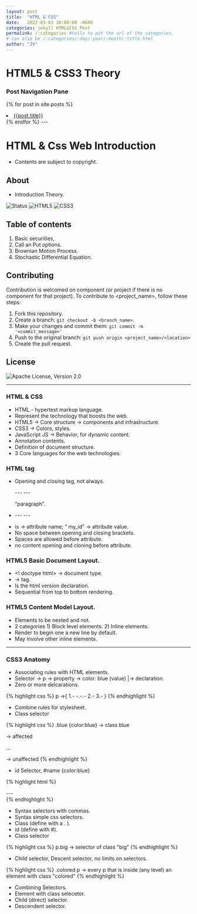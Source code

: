 ```yaml
---
layout: post
title:  "HTML & CSS"
date:   2022-03-03 10:00:00 -0600
categories: jekyll HTML&CSS Post
permalink: /:categories #tells to put the url of the categories.
# can also be /:categories/:day/:year/:month/:title.html
author: "JV"
---
```


# HTML5 & CSS3 Theory

<!--this block make a for loop for the hyperlinks of the posts in the static site. Also added the if statment that highlights in color orange the link of the post you are on-->
### Post Navigation Pane
{% for post in site.posts %}
<li> <a style="{% if page.url == post.url %} color:#CE534D;{% endif%}" href="{{ post.url }}"> {{post.title}}</a> </li>
{% endfor %}  
---

# HTML & Css Web Introduction 
* Contents are subject to copyright.

## About  
* Introduction Theory.

![Status](https://img.shields.io/badge/Status-Active-green) 
![HTML5](https://img.shields.io/static/v1?label=&message=HTML5&color=orange&style=flat&logo=HTML5&logoColor=orange&logoWidth=30&labelColor=black)
![CSS3](https://img.shields.io/static/v1?label=&message=CSS3&color=blue&style=flat&logo=CSS3&logoColor=blue&logoWidth=30&labelColor=white)


## Table of contents
1. Basic securities,
2. Call an Put options.
3. Brownian Motion Process. 
4. Stochastic Differential Equation.


## Contributing  <Reporting issues>
  <!--- If your README is long or you have some specific process or steps you want contributors to follow, consider creating a separate CONTRIBUTING.md file--->
Contribution is welcomed on component (or project if there is no component for that project).
To contribute to <project_name>, follow these steps:

1. Fork this repository.
2. Create a branch: `git checkout -b <branch_name>`.
3. Make your changes and commit them: `git commit -m '<commit_message>'`
4. Push to the original branch: `git push origin <project_name>/<location>`
5. Create the pull request.

## License
![Apache License, Version 2.0](https://img.shields.io/hexpm/l/plug?color=orange&label=License&style=flat-square)

---

### HTML & CSS

* HTML.- hypertext markup language.
* Represent the technology that boosts the web.
* HTML5 -> Core structure -> components and infrastructure.
* CSS3 -> Colors, styles.
* JavaScript JS -> Behavior, for dynamic content.
* Annotation contents.
* Definition of document structure.
* 3 Core languages for the web technologies.


### HTML tag
* Opening and closing tag, not always. <p> --- --- </p> “paragraph”.
* <p id= “my_id”> --- --- </p>
*  is ->  attribute name;  “ my_id” -> attribute value.
* No space between opening and closing brackets.
* Spaces are allowed before attribute.
* no content opening and cloning before attribute.

### HTML5 Basic Document Layout.
* <! doctype html> -> document type.
* <html> </html> -> tag.
* Is the html version declaration.
* Sequential from top to bottom rendering.

### HTML5 Content Model Layout.
* Elements to be nested and not.
* 2 categories 1) Block level elements. 2) Inline elements.
* Render to begin one a new line by default.
* May involve other inline elements.

---

### CSS3 Anatomy
* Associating rules with HTML elements.
* Selector -> p -> property
	            -> color: blue (value)
		  |-> declaration.
* Zero or more delcarations.

{% highlight css %}
p ->{ 1.- -.-.- 
  2.-
  3.- 
}
{% endhighlight %}

* Combine rules for stylesheet.
* Class selector

{% highlight css %}
 .blue {color:blue}  -> class blue
<p class: “blue”>  -> affected 
<p > … </p> -> unaffected
{% endhighlight %}

* id Selector, #name {color:blue}

{% highlight html %}
<div id: “name”>--- </div>
{% endhighlight %}

* Syntax selectors with commas.
* Syntax simple css selectors.
* Class (define with a . ).
* id (define with #).
* Class selector 

{% highlight css %}
p.big -> selector of class "big"
{% endhighlight %}

* Child selector, Descent selector, no limits on selectors.

{% highlight css %}
.colored p -> every p that is inside (any level) an element with class "colored"
{% endhighlight %}

* Combining Selectors.
* Element with class selecetor.
* Child (direct) selector.
* Descendent selector.



 
 
